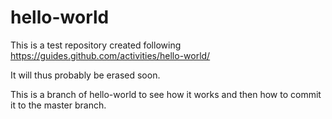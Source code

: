 # hello-world
This is a test repository created following https://guides.github.com/activities/hello-world/

It will thus probably be erased soon.

This is a branch of hello-world to see how it works and then how to commit it to the master branch.
